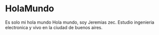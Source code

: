 # HolaMundo
Es solo mi hola mundo
Hola mundo, soy Jeremias zec. Estudio ingenieria electronica y vivo en la ciudad de buenos aires.
